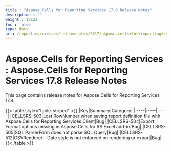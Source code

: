 ```yaml
---
title : "Aspose.Cells for Reporting Services 17.8 Release Notes" 
description : "" 
weight : 12122 
toc : false
type: docs
url: /reportingservices/releasenotes/2017/aspose.cells+for+reporting+services+17.8+release+notes/
---
```


# Aspose.Cells for Reporting Services : Aspose.Cells for Reporting Services 17.8 Release Notes


This page contains release notes for Aspose.Cells for Reporting Services 17.8.

{{< table style="table-striped" >}}
|Key|Summary|Category|
|:----|:----|:----|
|CELLSRS-503|Lost RowNumber when saving report definition file with Aspose.Cells for Reporting Services Client|Bug|
|CELLSRS-504|Export Format options missing in Aspose.Cells for RS Excel add-in|Bug|
|CELLSRS-505|SQL ParserForm does not parse SQL Query|Bug|
|CELLSRS-512|CSVRenderer - Date style is not enforced on rendering or export|Bug|
{{< /table >}}

